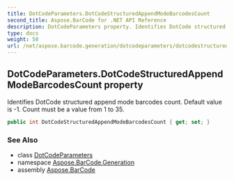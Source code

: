 ```yaml
---
title: DotCodeParameters.DotCodeStructuredAppendModeBarcodesCount
second_title: Aspose.BarCode for .NET API Reference
description: DotCodeParameters property. Identifies DotCode structured append mode barcodes count. Default value is 1. Count must be a value from 1 to 35
type: docs
weight: 50
url: /net/aspose.barcode.generation/dotcodeparameters/dotcodestructuredappendmodebarcodescount/
---
```

## DotCodeParameters.DotCodeStructuredAppendModeBarcodesCount property

Identifies DotCode structured append mode barcodes count. Default value is -1. Count must be a value from 1 to 35.

```csharp
public int DotCodeStructuredAppendModeBarcodesCount { get; set; }
```

### See Also

* class [DotCodeParameters](../)
* namespace [Aspose.BarCode.Generation](../../dotcodeparameters/)
* assembly [Aspose.BarCode](../../../)


